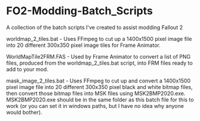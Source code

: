 # FO2-Modding-Batch_Scripts
A collection of the batch scripts I've created to assist modding Fallout 2

worldmap_2_tiles.bat - Uses FFmpeg to cut up a 1400x1500 pixel image file 
                       into 20 different 300x350 pixel image tiles for
                       Frame Animator.

WorldMapTile2FRM.FAS - Used by Frame Animator to convert a list of PNG 
                       files, produced from the worldmap_2_tiles.bat
                       script, into FRM files ready to add to your mod.
                      
mask_image_2_tiles.bat - Uses FFmpeg to cut up and convert a 1400x1500 pixel 
                       image file into 20 different 300x350 pixel black 
                       and white bitmap files, then convert those bitmap
                       files into MSK files using MSK2BMP2020.exe.
                       MSK2BMP2020.exe should be in the same folder as
                       this batch file for this to work (or you can set 
                       it in windows paths, but I have no idea why anyone 
                       would bother).
